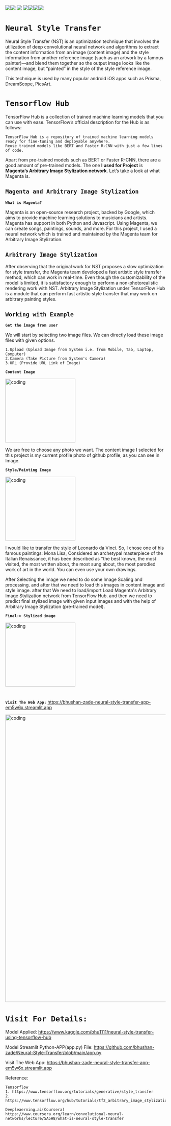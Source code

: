 <img src=https://img.shields.io/badge/build%20with-python-yellow><img src="https://img.shields.io/badge/-streamlit-orange"> <img src="https://img.shields.io/badge/deployed%20in-Streamlit Cloudu-blue"> <img src="https://img.shields.io/badge/domain-Deep%20Learning-orange%20.svg" ><img src="https://img.shields.io/badge/Computer%20Vision-orange.svg"><img src="https://img.shields.io/badge/%20Transfer%20Learning%20-%20Pretrained%20Model-orange%20.svg"><img src="https://img.shields.io/badge/Tensorflow%20hub-orange.svg">


# **`Neural Style Transfer`** 

Neural Style Transfer (NST) is an optimization technique that involves the utilization of deep convolutional neural network and algorithms to extract the content information from an image (content image) and the style information from another reference image (such as an artwork by a famous painter)—and blend them together so the output image looks like the content image, but “painted” in the style of the style reference image.
 
This technique is used by many popular android iOS apps such as Prisma, DreamScope, PicsArt.

# **`Tensorflow Hub`**

TensorFlow Hub is a collection of trained machine learning models that you can use with ease. TensorFlow’s official description for the Hub is as follows:

    TensorFlow Hub is a repository of trained machine learning models ready for fine-tuning and deployable anywhere.
    Reuse trained models like BERT and Faster R-CNN with just a few lines of code.  
    
Apart from pre-trained models such as BERT or Faster R-CNN, there are a good amount of pre-trained models. The one **I used for Project** is **Magenta’s Arbitrary Image Stylization network**. Let’s take a look at what Magenta is.

## **`Magenta and Arbitrary Image Stylization`**

**`What is Magenta?`**

Magenta is an open-source research project, backed by Google, which aims to provide machine learning solutions to musicians and artists. Magenta has support in both Python and Javascript. Using Magenta, we can create songs, paintings, sounds, and more. For this project, I used a neural network which is trained and maintained by the Magenta team for Arbitrary Image Stylization.

## **`Arbitrary Image Stylization`**

After observing that the original work for NST proposes a slow optimization for style transfer, the Magenta team developed a fast artistic style transfer method, which can work in real-time. Even though the customizability of the model is limited, it is satisfactory enough to perform a non-photorealistic rendering work with NST. Arbitrary Image Stylization under TensorFlow Hub is a module that can perform fast artistic style transfer that may work on arbitrary painting styles.


## **`Working with Example`**

**`Get the image from user`**

We will start by selecting two image files. We can directly load these image files with given options.

    1.Upload (Upload Image from System i.e. from Mobile, Tab, Laptop, Computer) 
    2.Camera (Take Picture from System's Camera) 
    3.URL (Provide URL Link of Image)

**`Content Image`**

<img align="centre" alt="coding" height="200" width="220" src="https://user-images.githubusercontent.com/118050962/217671249-454b25c6-3eaf-4e26-b0a9-629ff8477a45.png">

We are free to choose any photo we want. The content image I selected for this project is my current profile photo of github profile, as you can see in Image.

**`Style/Painting Image`**

<img align="centre" alt="coding" height="200" width="220" src="https://user-images.githubusercontent.com/118050962/217672014-77547edc-a366-4bff-be23-506b20ae4817.jpg">

I would like to transfer the style of Leonardo da Vinci. So, I chose one of his famous paintings: Mona Lisa, Considered an archetypal masterpiece of the Italian Renaissance, it has been described as "the best known, the most visited, the most written about, the most sung about, the most parodied work of art in the world. You can even use your own drawings.

After Selecting the image we need to do some Image Scaling and processing. and after that we need to load this images in content image and style image. after that We need to load/import Load Magenta's Arbitrary Image Stylization network from TensorFlow Hub. and then we need to predict final stylized image with given input images and with the help of Arbitrary Image Stylization (pre-trained model).

**`Final-> Stylized image`**

<img align="centre" alt="coding" height="200" width="220" src="https://user-images.githubusercontent.com/118050962/217676182-0609260f-ea80-4508-be11-6e6636025736.png">

#

**`Visit The Web App:`**  https://bhushan-zade-neural-style-transfer-app-em5w6x.streamlit.app


<img align="" alt="coding" width="900" src= "https://user-images.githubusercontent.com/118050962/217676767-fd44f8d3-1d35-4735-839e-098f0ba185f2.PNG">

# **`Visit For Details:`**

Model Applied: https://www.kaggle.com/bhu1111/neural-style-transfer-using-tensorflow-hub

Model Streamlit Python-APP(app.py) File: https://github.com/bhushan-zade/Neural-Style-Transfer/blob/main/app.py

Visit The Web App: https://bhushan-zade-neural-style-transfer-app-em5w6x.streamlit.app

Reference: 

    Tensorflow
    1. https://www.tensorflow.org/tutorials/generative/style_transfer 
    2. https://www.tensorflow.org/hub/tutorials/tf2_arbitrary_image_stylization
    
    Deepleaerning.ai(Coursera)
    https://www.coursera.org/learn/convolutional-neural-networks/lecture/SA5H8/what-is-neural-style-transfer
    
    



    
 
